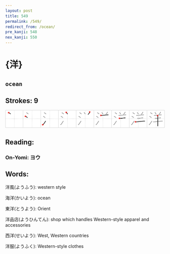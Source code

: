 ```yaml
---
layout: post
title: 549
permalink: /549/
redirect_from: /ocean/
pre_kanji: 548
nex_kanji: 550
---
```


# {洋}

## `ocean`

## Strokes: 9

<div class="stroke"><img src="../images/E6B48B.png" /></div>

## Reading:

### On-Yomi: ヨウ

## Words:

洋風(ようふう): western style

海洋(かいよう): ocean

東洋(とうよう): Orient

洋品店(ようひんてん): shop which handles Western-style apparel and accessories

西洋(せいよう): West, Western countries

洋服(ようふく): Western-style clothes
